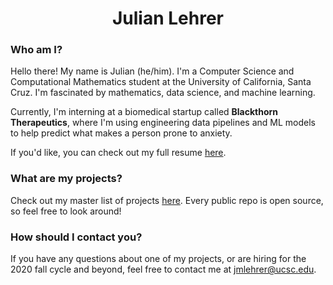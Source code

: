 <h1 align="center"> Julian Lehrer </h1>

### Who am I?
Hello there! My name is Julian (he/him). I'm a Computer Science and Computational Mathematics student at the University of California, Santa Cruz. I'm fascinated by mathematics, data science, and machine learning. 

Currently, I'm interning at a biomedical startup called **Blackthorn Therapeutics**, where I'm using engineering data pipelines and ML models to help predict what makes a person prone to anxiety. 

If you'd like, you can check out my full resume [here](https://github.com/jlehrer1/resume/blob/master/resume/resume.pdf). 

### What are my projects?
Check out my master list of projects [here](https://github.com/jlehrer1/Projects). Every public repo is open source, so feel free to look around!

### How should I contact you?
If you have any questions about one of my projects, or are hiring for the 2020 fall cycle and beyond, feel free to contact me at jmlehrer@ucsc.edu.


